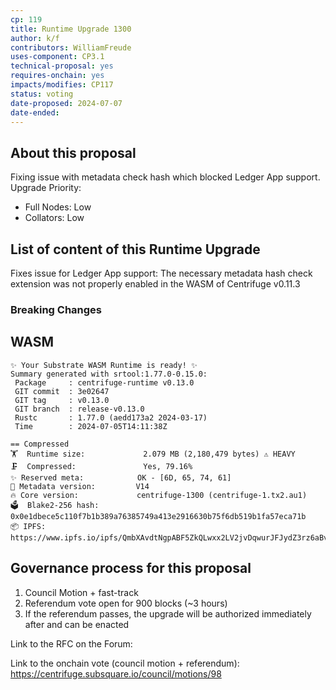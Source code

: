 ```yaml
---
cp: 119
title: Runtime Upgrade 1300
author: k/f
contributors: WilliamFreude 
uses-component: CP3.1
technical-proposal: yes
requires-onchain: yes
impacts/modifies: CP117
status: voting
date-proposed: 2024-07-07
date-ended:
---
```


## About this proposal

Fixing issue with metadata check hash which blocked Ledger App support.
Upgrade Priority:
- Full Nodes: Low
- Collators: Low
  
## List of content of this Runtime Upgrade

Fixes issue for Ledger App support: The necessary metadata hash check extension was not properly enabled in the WASM of Centrifuge v0.11.3


### Breaking Changes

## WASM

```
✨ Your Substrate WASM Runtime is ready! ✨
Summary generated with srtool:1.77.0-0.15.0:
 Package     : centrifuge-runtime v0.13.0
 GIT commit  : 3e02647
 GIT tag     : v0.13.0
 GIT branch  : release-v0.13.0
 Rustc       : 1.77.0 (aedd173a2 2024-03-17)
 Time        : 2024-07-05T14:11:38Z

== Compressed
🏋️  Runtime size:             2.079 MB (2,180,479 bytes) ⚠️ HEAVY
🗜  Compressed:               Yes, 79.16%
✨ Reserved meta:            OK - [6D, 65, 74, 61]
🎁 Metadata version:         V14
🔥 Core version:             centrifuge-1300 (centrifuge-1.tx2.au1)
🗳️  Blake2-256 hash:          0x0e1dbece5c110f7b1b389a76385749a413e2916630b75f6db519b1fa57eca71b
📦 IPFS:                     https://www.ipfs.io/ipfs/QmbXAvdtNgpABF5ZkQLwxx2LV2jvDqwurJFJydZ3rz6aBv
```
## Governance process for this proposal

1. Council Motion + fast-track 
2. Referendum vote open for 900 blocks (~3 hours)
3. If the referendum passes, the upgrade will be authorized immediately after and can be enacted


Link to the RFC on the Forum: 

Link to the onchain vote (council motion + referendum): https://centrifuge.subsquare.io/council/motions/98
